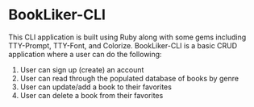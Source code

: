 # BookLiker-CLI
This CLI application is built using Ruby along with some gems including TTY-Prompt, TTY-Font, and Colorize.
BookLiker-CLI is a basic CRUD application where a user can do the following:
  1. User can sign up (create) an account
  2. User can read through the populated database of books by genre 
  3. User can update/add a book to their favorites 
  4. User can delete a book from their favorites
  
